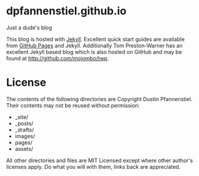 dpfannenstiel.github.io
=======================

Just a dude's blog

This blog is hosted with [Jekyll](http://jekyllrb.com).  Excellent quick start guides are available from [GitHub Pages](http://pages.github.com) and Jekyll.  Additionally Tom Preston-Warner has an excellent Jekyll based blog which is also hosted on GitHub and may be found at http://github.com/mojombo/twp.

License
=======

The contents of the following directories are Copyright Dustin Pfannenstiel. Their contents may not be reused without permission:

* _site/
* _posts/
* _drafts/
* images/
* pages/
* assets/

All other directories and files are MIT Licensed except where other author's licenses apply.  Do what you will with them, links back are appreciated.

